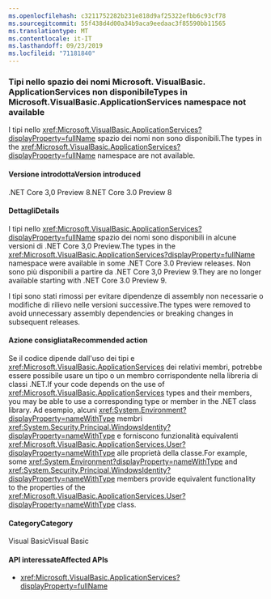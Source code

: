 ```yaml
---
ms.openlocfilehash: c3211752282b231e818d9af25322efbb6c93cf78
ms.sourcegitcommit: 55f438d4d00a34b9aca9eedaac3f85590bb11565
ms.translationtype: MT
ms.contentlocale: it-IT
ms.lasthandoff: 09/23/2019
ms.locfileid: "71181840"
---
```

### <a name="types-in-microsoftvisualbasicapplicationservices-namespace-not-available"></a><span data-ttu-id="bcff9-101">Tipi nello spazio dei nomi Microsoft. VisualBasic. ApplicationServices non disponibile</span><span class="sxs-lookup"><span data-stu-id="bcff9-101">Types in Microsoft.VisualBasic.ApplicationServices namespace not available</span></span>

<span data-ttu-id="bcff9-102">I tipi nello <xref:Microsoft.VisualBasic.ApplicationServices?displayProperty=fullName> spazio dei nomi non sono disponibili.</span><span class="sxs-lookup"><span data-stu-id="bcff9-102">The types in the <xref:Microsoft.VisualBasic.ApplicationServices?displayProperty=fullName> namespace are not available.</span></span>

#### <a name="version-introduced"></a><span data-ttu-id="bcff9-103">Versione introdotta</span><span class="sxs-lookup"><span data-stu-id="bcff9-103">Version introduced</span></span>

<span data-ttu-id="bcff9-104">.NET Core 3,0 Preview 8</span><span class="sxs-lookup"><span data-stu-id="bcff9-104">.NET Core 3.0 Preview 8</span></span>

#### <a name="details"></a><span data-ttu-id="bcff9-105">Dettagli</span><span class="sxs-lookup"><span data-stu-id="bcff9-105">Details</span></span>

<span data-ttu-id="bcff9-106">I tipi nello <xref:Microsoft.VisualBasic.ApplicationServices?displayProperty=fullName> spazio dei nomi sono disponibili in alcune versioni di .NET Core 3,0 Preview.</span><span class="sxs-lookup"><span data-stu-id="bcff9-106">The types in the <xref:Microsoft.VisualBasic.ApplicationServices?displayProperty=fullName> namespace were available in some .NET Core 3.0 Preview releases.</span></span> <span data-ttu-id="bcff9-107">Non sono più disponibili a partire da .NET Core 3,0 Preview 9.</span><span class="sxs-lookup"><span data-stu-id="bcff9-107">They are no longer available starting with .NET Core 3.0 Preview 9.</span></span>

<span data-ttu-id="bcff9-108">I tipi sono stati rimossi per evitare dipendenze di assembly non necessarie o modifiche di rilievo nelle versioni successive.</span><span class="sxs-lookup"><span data-stu-id="bcff9-108">The types were removed to avoid unnecessary assembly dependencies or breaking changes in subsequent releases.</span></span>
 
#### <a name="recommended-action"></a><span data-ttu-id="bcff9-109">Azione consigliata</span><span class="sxs-lookup"><span data-stu-id="bcff9-109">Recommended action</span></span>

<span data-ttu-id="bcff9-110">Se il codice dipende dall'uso dei tipi e <xref:Microsoft.VisualBasic.ApplicationServices> dei relativi membri, potrebbe essere possibile usare un tipo o un membro corrispondente nella libreria di classi .NET.</span><span class="sxs-lookup"><span data-stu-id="bcff9-110">If your code depends on the use of <xref:Microsoft.VisualBasic.ApplicationServices> types and their members, you may be able to use a corresponding type or member in the .NET class library.</span></span> <span data-ttu-id="bcff9-111">Ad esempio, alcuni <xref:System.Environment?displayProperty=nameWithType> membri <xref:System.Security.Principal.WindowsIdentity?displayProperty=nameWithType> e forniscono funzionalità equivalenti <xref:Microsoft.VisualBasic.ApplicationServices.User?displayProperty=nameWithType> alle proprietà della classe.</span><span class="sxs-lookup"><span data-stu-id="bcff9-111">For example, some <xref:System.Environment?displayProperty=nameWithType> and <xref:System.Security.Principal.WindowsIdentity?displayProperty=nameWithType> members provide equivalent functionality to the properties of the <xref:Microsoft.VisualBasic.ApplicationServices.User?displayProperty=nameWithType> class.</span></span>

#### <a name="category"></a><span data-ttu-id="bcff9-112">Category</span><span class="sxs-lookup"><span data-stu-id="bcff9-112">Category</span></span>

<span data-ttu-id="bcff9-113">Visual Basic</span><span class="sxs-lookup"><span data-stu-id="bcff9-113">Visual Basic</span></span>

#### <a name="affected-apis"></a><span data-ttu-id="bcff9-114">API interessate</span><span class="sxs-lookup"><span data-stu-id="bcff9-114">Affected APIs</span></span>

- <xref:Microsoft.VisualBasic.ApplicationServices?displayProperty=fullName>

<!--

### Affected APIs

- `N:Microsoft.VisualBasic.ApplicationServices`

-- >

